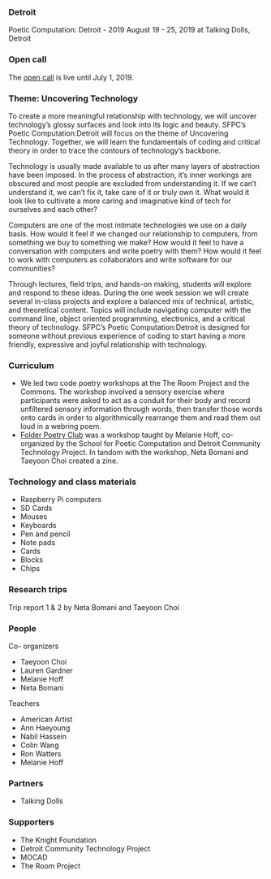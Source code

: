 ### Detroit

Poetic Computation: Detroit - 2019 
August 19 - 25, 2019 at Talking Dolls, Detroit 

### Open call

The [open call](http://sfpc.io/detroit) is live until July 1, 2019.

### Theme: Uncovering Technology 

To create a more meaningful relationship with technology, we will uncover technology’s glossy surfaces and look into its logic and beauty. SFPC’s Poetic Computation:Detroit will focus on the theme of Uncovering Technology. Together, we will learn the fundamentals of coding and critical theory in order to trace the contours of technology’s backbone. 

Technology is usually made available to us after many layers of abstraction have been imposed. In the process of abstraction, it’s inner workings are obscured and most people are excluded from understanding it. If we can’t understand it, we can’t fix it, take care of it or truly own it. What would it look like to cultivate a more caring and imaginative kind of tech for ourselves and each other?

Computers are one of the most intimate technologies we use on a daily basis. How would it feel if we changed our relationship to computers, from something we buy to something we make?  How would it feel to have a conversation with computers and write poetry with them? How would it feel to work with computers as collaborators and write software for our communities? 

Through lectures, field trips, and hands-on making, students will explore and respond to these ideas. During the one week session we will create several in-class projects and explore a balanced mix of technical, artistic, and theoretical content. Topics will include navigating computer with the command line, object oriented programming, electronics, and a critical theory of technology. SFPC’s Poetic Computation:Detroit is designed for someone without previous experience of coding to start having a more friendly, expressive and joyful relationship with technology. 

### Curriculum

- We led two code poetry workshops at the The Room Project and the Commons. The workshop involved a sensory exercise where participants were asked to act as a conduit for their body and record unfiltered sensory information through words, then transfer those words onto cards in order to algorithmically rearrange them and read them out loud in a webring poem. 
- [Folder Poetry Club](https://github.com/melaniehoff/folderpoetry) was a workshop taught by Melanie Hoff, co-organized by the School for Poetic Computation and Detroit Community Technology Project. In tandom with the workshop, Neta Bomani and Taeyoon Choi created a zine.

### Technology and class materials 

- Raspberry Pi computers 
- SD Cards
- Mouses 
- Keyboards 
- Pen and pencil
- Note pads 
- Cards
- Blocks 
- Chips 

### Research trips

Trip report 1 & 2 by Neta Bomani and Taeyoon Choi 

### People 

Co- organizers 

- Taeyoon Choi 
- Lauren Gardner
- Melanie Hoff
- Neta Bomani 

Teachers 

- American Artist 
- Ann Haeyoung
- Nabil Hassein 
- Colin Wang 
- Ron Watters 
- Melanie Hoff

### Partners 

- Talking Dolls 

### Supporters

- The Knight Foundation
- Detroit Community Technology Project 
- MOCAD
- The Room Project  
